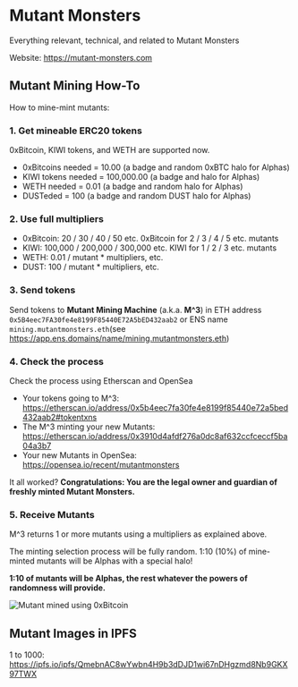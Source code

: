# Mutant Monsters
Everything relevant, technical, and related to Mutant Monsters

Website: https://mutant-monsters.com

## Mutant Mining How-To

How to mine-mint mutants:

### 1. Get mineable ERC20 tokens

0xBitcoin, KIWI tokens, and WETH are supported now.
- 0xBitcoins needed = 10.00 (a badge and random 0xBTC halo for Alphas)
- KIWI tokens needed = 100,000.00 (a badge and halo for Alphas)
- WETH needed = 0.01 (a badge and random halo for Alphas)
- DUSTeded = 100 (a badge and random DUST halo for Alphas)

### 2. Use full multipliers
- 0xBitcoin: 20 / 30 / 40 / 50 etc. 0xBitcoin for 2 / 3 / 4 / 5 etc. mutants
- KIWI: 100,000 / 200,000 / 300,000 etc. KIWI for 1 / 2 / 3 etc. mutants
- WETH: 0.01 / mutant * multipliers, etc.
- DUST: 100 / mutant * multipliers, etc.

### 3. Send tokens
Send tokens to **Mutant Mining Machine** (a.k.a. **M^3**) in ETH address `0x5B4eec7FA30fe4e8199F85440E72A5bED432aab2`
or ENS name `mining.mutantmonsters.eth`(see https://app.ens.domains/name/mining.mutantmonsters.eth)

### 4. Check the process
Check the process using Etherscan and OpenSea
- Your tokens going to M^3: https://etherscan.io/address/0x5b4eec7fa30fe4e8199f85440e72a5bed432aab2#tokentxns
- The M^3 minting your new Mutants: https://etherscan.io/address/0x3910d4afdf276a0dc8af632ccfceccf5ba04a3b7
- Your new Mutants in OpenSea: https://opensea.io/recent/mutantmonsters

It all worked? **Congratulations: You are the legal owner and guardian of freshly minted Mutant Monsters.**

### 5. Receive Mutants
M^3 returns 1 or more mutants using a multipliers as explained above.

The minting selection process will be fully random. 1:10 (10%) of mine-minted mutants will be Alphas with a special halo!

**1:10 of mutants will be Alphas, the rest whatever the powers of randomness will provide.**
 
![Mutant mined using 0xBitcoin](https://media.discordapp.net/attachments/414664710210846722/640720559918809098/unknown.png?width=1266&height=677)

## Mutant Images in IPFS ##

1 to 1000: https://ipfs.io/ipfs/QmebnAC8wYwbn4H9b3dDJD1wi67nDHgzmd8Nb9GKX97TWX
